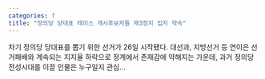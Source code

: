 ```yaml
---
categories: f
title: "정의당 당대표 레이스 개시후보자들 제3정치 입지 약속"
---
```

차기 정의당 당대표를 뽑기 위한 선거가 26일 시작됐다. 대선과, 지방선거 등 연이은 선거패배와 계속되는 지지율 하락으로 정계에서 존재감에 약해지는 가운데, 과거 정의당 전성시대를 이끌 인물은 누구일지 관심...